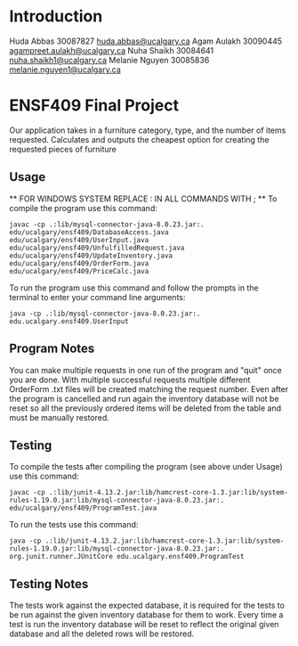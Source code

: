 # Introduction
Huda Abbas 30087827 huda.abbas@ucalgary.ca
Agam Aulakh 30090445 agampreet.aulakh@ucalgary.ca
Nuha Shaikh 30084641 nuha.shaikh1@ucalgary.ca
Melanie Nguyen 30085836 melanie.nguyen1@ucalgary.ca

# ENSF409 Final Project
Our application takes in a furniture category, type, and the number of items requested. Calculates and outputs the cheapest option for creating the requested pieces of furniture

## Usage
** FOR WINDOWS SYSTEM REPLACE : IN ALL COMMANDS WITH ; **
To compile the program use this command:
```
javac -cp .:lib/mysql-connector-java-8.0.23.jar:. edu/ucalgary/ensf409/DatabaseAccess.java edu/ucalgary/ensf409/UserInput.java edu/ucalgary/ensf409/UnfulfilledRequest.java edu/ucalgary/ensf409/UpdateInventory.java edu/ucalgary/ensf409/OrderForm.java edu/ucalgary/ensf409/PriceCalc.java
```
To run the program use this command and follow the prompts in the terminal to enter your command line arguments:
```
java -cp .:lib/mysql-connector-java-8.0.23.jar:. edu.ucalgary.ensf409.UserInput
```

## Program Notes
You can make multiple requests in one run of the program and "quit" once you are done. With multiple successful requests multiple different OrderForm .txt files will be created matching the request number. Even after the program is cancelled and run again the inventory database will not be reset so all the previously ordered items will be deleted from the table and must be manually restored.

## Testing
To compile the tests after compiling the program (see above under Usage) use this command:
```
javac -cp .:lib/junit-4.13.2.jar:lib/hamcrest-core-1.3.jar:lib/system-rules-1.19.0.jar:lib/mysql-connector-java-8.0.23.jar:. edu/ucalgary/ensf409/ProgramTest.java
```
To run the tests use this command:
```
java -cp .:lib/junit-4.13.2.jar:lib/hamcrest-core-1.3.jar:lib/system-rules-1.19.0.jar:lib/mysql-connector-java-8.0.23.jar:. org.junit.runner.JUnitCore edu.ucalgary.ensf409.ProgramTest
```

## Testing Notes
The tests work against the expected database, it is required for the tests to be run against the given inventory database for them to work. Every time a test is run the inventory database will be reset to reflect the original given database and all the deleted rows will be restored.
